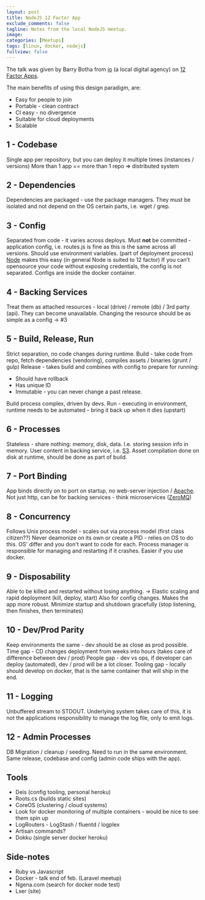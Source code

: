 ```yaml
---
layout: post
title: NodeJS 12 Factor App
exclude_comments: false
tagline: Notes from the local NodeJS meetup.
image:
categories: [Meetups]
tags: [linux, docker, nodejs]
fullview: false
---
```


The talk was given by Barry Botha from [io](http://www.io.co.za) (a local digital agency) on [12 Factor Apps](http://http://12factor.net/).

The main benefits of using this design paradigm, are:

- Easy for people to join
- Portable - clean contract
- CI easy - no divergence
- Suitable for cloud deployments
- Scalable

1 - Codebase
-----------
Single app per repository, but you can deploy it multiple times (instances / versions)
More than 1 app == more than 1 repo => distributed system

2 - Dependencies
--------------
Dependencies are packaged - use the package managers.
They must be isolated and not depend on the OS certain parts, i.e. wget / grep.

3 - Config
--------
Separated from code - it varies across deploys.
Must **not** be committed - application config, i.e. routes.js is fine as this is the same across all versions.
Should use environment variables. (part of deployment process)
[Node](http://nodejs.org/) makes this easy (in general Node is suited to 12 factor)
If you can't opensource your code without exposing credentials, the config is not separated.
Configs are inside the docker container.

4 - Backing Services
------------------
Treat them as attached resources - local (drive) / remote (db) / 3rd party (api). They can become unavailable.
Changing the resource should be as simple as a config -> #3

5 - Build, Release, Run
---------------------
Strict separation, no code changes during runtime.
Build - take code from repo, fetch dependencies (vendoring), compiles assets / binaries (grunt / gulp)
Release - takes build and combines with config to prepare for running:

  * Should have rollback
  * Has unique ID
  * Immutable - you can never change a past release.

Build process complex, driven by devs.
Run - executing in environment, runtime needs to be automated - bring it back up when it dies (upstart)

6 - Processes
-----------
Stateless - share nothing: memory, disk, data. I.e. storing session info in memory.
User content in backing service, i.e. [S3](http://aws.amazon.com/s3/).
Asset compilation done on disk at runtime, should be done as part of build.

7 - Port Binding
--------------
App binds directly on to port on startup, no web-server injection / [Apache](http://httpd.apache.org/).
Not just http, can be for backing services - think microservices ([ZeroMQ](http://zeromq.org/))

8 - Concurrency
-------------
Follows Unix process model - scales out via process model (first class citizen??)
Never deamonize on its own or create a PID - relies on OS to do this. OS' differ and you don't want to code for each.
Process manager is responsible for managing and restarting if it crashes. Easier if you use docker.

9 - Disposability
---------------
Able to be killed and restarted without losing anything. -> Elastic scaling and rapid deployment (kill, deploy, start)
Also for config changes.
Makes the app more robust.
Minimize startup and shutdown gracefully (stop listening, then finishes, then terminates)

10 - Dev/Prod Parity
------------------
Keep environments the same - dev should be as close as prod possible.
Time gap - CD changes deployment from weeks into hours (takes care of difference between dev / prod)
People gap - dev vs ops, if developer can deploy (automated), dev / prod will be a lot closer.
Tooling gap - locally should develop on docker, that is the same container that will ship in the end.

11 - Logging
----------
Unbuffered stream to STDOUT.
Underlying system takes care of this, it is not the applications responsibility to manage the log file, only to emit logs.

12 - Admin Processes
------------------
DB Migration / cleanup / seeding.
Need to run in the same environment.
Same release, codebase and config (admin code ships with the app).

Tools
-----
* Deis (config tooling, personal heroku)
* Roots.cs (builds static sites)
* CoreOS (clustering / cloud systems)
* Look for docker monitoring of multiple containers - would be nice to see them spin up
* LogRouters - LogStash / fluentd / logplex
* Artisan commands?
* Dokku (single server docker heroku)

Side-notes
----------
* Ruby vs Javascript
* Docker - talk end of feb. (Laravel meetup)
* Ngena.com (search for docker node test)
* Lxer (site)
